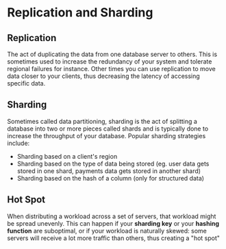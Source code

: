 # Replication and Sharding

## Replication

The act of duplicating the data from one database server to others. This is sometimes used to increase the redundancy of your system and tolerate regional failures for instance. Other times you can use replication to move data closer to your clients, thus decreasing the latency of accessing specific data.

## Sharding

Sometimes called data partitioning, sharding is the act of splitting a database into two or more pieces called shards and is typically done to increase the throughput of your database. Popular sharding strategies include:

- Sharding based on a client's region
- Sharding based on the type of data being stored (eg. user data gets stored in one shard, payments data gets stored in another shard)
- Sharding based on the hash of a column (only for structured data)

## Hot Spot

When distributing a workload across a set of servers, that workload might be spread unevenly. This can happen if your **sharding key** or your **hashing function** are suboptimal, or if your workload is naturally skewed: some servers will receive a lot more traffic than others, thus creating a "hot spot"
